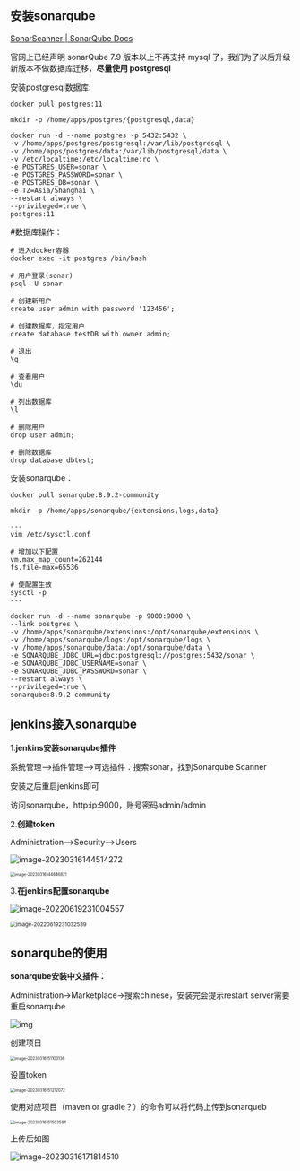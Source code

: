## 安装sonarqube

[SonarScanner | SonarQube Docs](https://docs.sonarqube.org/latest/analysis/scan/sonarscanner/)

官网上已经声明 sonarQube 7.9 版本以上不再支持 mysql 了，我们为了以后升级新版本不做数据库迁移，**尽量使用 postgresql** 



安装postgresql数据库:

```shell
docker pull postgres:11

mkdir -p /home/apps/postgres/{postgresql,data}

docker run -d --name postgres -p 5432:5432 \
-v /home/apps/postgres/postgresql:/var/lib/postgresql \
-v /home/apps/postgres/data:/var/lib/postgresql/data \
-v /etc/localtime:/etc/localtime:ro \
-e POSTGRES_USER=sonar \
-e POSTGRES_PASSWORD=sonar \
-e POSTGRES_DB=sonar \
-e TZ=Asia/Shanghai \
--restart always \
--privileged=true \
postgres:11
```

#数据库操作：

```shell
# 进入docker容器
docker exec -it postgres /bin/bash
 
# 用户登录(sonar)
psql -U sonar
 
# 创建新用户
create user admin with password '123456';
 
# 创建数据库，指定用户
create database testDB with owner admin;
 
# 退出
\q
 
# 查看用户
\du
 
# 列出数据库
\l
 
# 删除用户
drop user admin;
 
# 删除数据库
drop database dbtest;
```

安装sonarqube：

```shell
docker pull sonarqube:8.9.2-community

mkdir -p /home/apps/sonarqube/{extensions,logs,data}

---
vim /etc/sysctl.conf
 
# 增加以下配置
vm.max_map_count=262144
fs.file-max=65536
 
# 使配置生效
sysctl -p
---

docker run -d --name sonarqube -p 9000:9000 \
--link postgres \
-v /home/apps/sonarqube/extensions:/opt/sonarqube/extensions \
-v /home/apps/sonarqube/logs:/opt/sonarqube/logs \
-v /home/apps/sonarqube/data:/opt/sonarqube/data \
-e SONARQUBE_JDBC_URL=jdbc:postgresql://postgres:5432/sonar \
-e SONARQUBE_JDBC_USERNAME=sonar \
-e SONARQUBE_JDBC_PASSWORD=sonar \
--restart always \
--privileged=true \
sonarqube:8.9.2-community
```

## jenkins接入sonarqube

1.**jenkins安装sonarqube插件**

系统管理-->插件管理-->可选插件：搜索sonar，找到Sonarqube Scanner

安装之后重启jenkins即可



访问sonarqube，http:ip:9000，账号密码admin/admin



2.**创建token**

Administration-->Security-->Users

![image-20230316144514272](assets/image-20230316144514272.png)

<img src="assets/image-20230316144646821.png" alt="image-20230316144646821" style="zoom:50%;" />

3.**在jenkins配置sonarqube**

![image-20220619231004557](../../CICD/Jenkins/assets/image-20220619231004557.png)

<img src="../../CICD/Jenkins/assets/image-20220619231032539.png" alt="image-20220619231032539" style="zoom:67%;" />



## sonarqube的使用

**sonarqube安装中文插件：**

Administration->Marketplace->搜索chinese，安装完会提示restart server需要重启sonarqube

![img](assets/6dd84ab5b9f03d5224a7c619b6fdb87d.png)



创建项目

<img src="assets/image-20230316151103136.png" alt="image-20230316151103136" style="zoom:50%;" />

设置token

<img src="assets/image-20230316151212072.png" alt="image-20230316151212072" style="zoom:50%;" />

使用对应项目（maven or gradle？）的命令可以将代码上传到sonarqueb

<img src="assets/image-20230316151503584.png" alt="image-20230316151503584" style="zoom:50%;" />

上传后如图

![image-20230316171814510](assets/image-20230316171814510.png)

